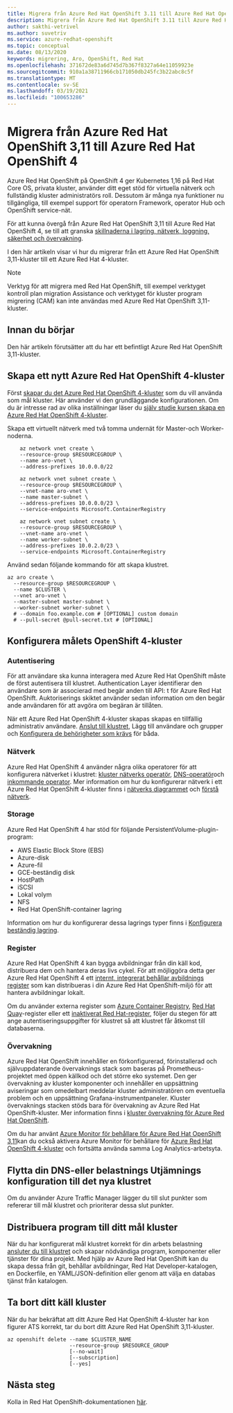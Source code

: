 ```yaml
---
title: Migrera från Azure Red Hat OpenShift 3.11 till Azure Red Hat OpenShift 4
description: Migrera från Azure Red Hat OpenShift 3.11 till Azure Red Hat OpenShift 4
author: sakthi-vetrivel
ms.author: suvetriv
ms.service: azure-redhat-openshift
ms.topic: conceptual
ms.date: 08/13/2020
keywords: migrering, Aro, OpenShift, Red Hat
ms.openlocfilehash: 371672de83a6d745d7b367f8327a64e11059923e
ms.sourcegitcommit: 910a1a38711966cb171050db245fc3b22abc8c5f
ms.translationtype: MT
ms.contentlocale: sv-SE
ms.lasthandoff: 03/19/2021
ms.locfileid: "100653286"
---
```

# <a name="migrate-from-azure-red-hat-openshift-311-to-azure-red-hat-openshift-4"></a>Migrera från Azure Red Hat OpenShift 3,11 till Azure Red Hat OpenShift 4

Azure Red Hat OpenShift på OpenShift 4 ger Kubernetes 1,16 på Red Hat Core OS, privata kluster, använder ditt eget stöd för virtuella nätverk och fullständig kluster administratörs roll. Dessutom är många nya funktioner nu tillgängliga, till exempel support för operatorn Framework, operator Hub och OpenShift service-nät.

För att kunna övergå från Azure Red Hat OpenShift 3,11 till Azure Red Hat OpenShift 4, se till att granska [skillnaderna i lagring, nätverk, loggning, säkerhet och övervakning](https://docs.openshift.com/container-platform/4.4/migration/migrating_3_4/planning-migration-3-to-4.html).

I den här artikeln visar vi hur du migrerar från ett Azure Red Hat OpenShift 3,11-kluster till ett Azure Red Hat 4-kluster.

> [!NOTE]
> Verktyg för att migrera med Red Hat OpenShift, till exempel verktyget kontroll plan migration Assistance och verktyget för kluster program migrering (CAM) kan inte användas med Azure Red Hat OpenShift 3,11-kluster.

## <a name="before-you-begin"></a>Innan du börjar

Den här artikeln förutsätter att du har ett befintligt Azure Red Hat OpenShift 3,11-kluster.

## <a name="create-a-target-azure-red-hat-openshift-4-cluster"></a>Skapa ett nytt Azure Red Hat OpenShift 4-kluster

Först [skapar du det Azure Red Hat OpenShift 4-kluster](tutorial-create-cluster.md) som du vill använda som mål kluster. Här använder vi den grundläggande konfigurationen. Om du är intresse rad av olika inställningar läser du [själv studie kursen skapa en Azure Red Hat OpenShift 4-kluster](tutorial-create-cluster.md).

Skapa ett virtuellt nätverk med två tomma undernät för Master-och Worker-noderna.

```azurecli-interactive
    az network vnet create \
    --resource-group $RESOURCEGROUP \
    --name aro-vnet \
    --address-prefixes 10.0.0.0/22

    az network vnet subnet create \
    --resource-group $RESOURCEGROUP \
    --vnet-name aro-vnet \
    --name master-subnet \
    --address-prefixes 10.0.0.0/23 \
    --service-endpoints Microsoft.ContainerRegistry

    az network vnet subnet create \
    --resource-group $RESOURCEGROUP \
    --vnet-name aro-vnet \
    --name worker-subnet \
    --address-prefixes 10.0.2.0/23 \
    --service-endpoints Microsoft.ContainerRegistry
```

Använd sedan följande kommando för att skapa klustret.

```azurecli-interactive
az aro create \
  --resource-group $RESOURCEGROUP \
  --name $CLUSTER \
  --vnet aro-vnet \
  --master-subnet master-subnet \
  --worker-subnet worker-subnet \
  # --domain foo.example.com # [OPTIONAL] custom domain
  # --pull-secret @pull-secret.txt # [OPTIONAL]
```

## <a name="configure-the-target-openshift-4-cluster"></a>Konfigurera målets OpenShift 4-kluster

### <a name="authentication"></a>Autentisering

För att användare ska kunna interagera med Azure Red Hat OpenShift måste de först autentisera till klustret. Authentication Layer identifierar den användare som är associerad med begär anden till API: t för Azure Red Hat OpenShift. Auktoriserings skiktet använder sedan information om den begär ande användaren för att avgöra om begäran är tillåten.

När ett Azure Red Hat OpenShift 4-kluster skapas skapas en tillfällig administrativ användare. [Anslut till klustret](tutorial-connect-cluster.md), Lägg till användare och grupper och [Konfigurera de behörigheter som krävs](https://docs.openshift.com/container-platform/4.6/authentication/understanding-authentication.html) för båda.

### <a name="networking"></a>Nätverk

Azure Red Hat OpenShift 4 använder några olika operatorer för att konfigurera nätverket i klustret: [kluster nätverks operatör](https://docs.openshift.com/container-platform/4.6/networking/cluster-network-operator.html#nw-cluster-network-operator_cluster-network-operator), [DNS-operatör](https://docs.openshift.com/container-platform/4.6/networking/dns-operator.html)och [inkommande operator](https://docs.openshift.com/container-platform/4.6/networking/ingress-operator.html). Mer information om hur du konfigurerar nätverk i ett Azure Red Hat OpenShift 4-kluster finns i [nätverks diagrammet](concepts-networking.md) och [förstå nätverk](https://docs.openshift.com/container-platform/4.6/networking/understanding-networking.html).

### <a name="storage"></a>Storage
Azure Red Hat OpenShift 4 har stöd för följande PersistentVolume-plugin-program:

- AWS Elastic Block Store (EBS)
- Azure-disk
- Azure-fil
- GCE-beständig disk
- HostPath
- iSCSI
- Lokal volym
- NFS
- Red Hat OpenShift-container lagring

Information om hur du konfigurerar dessa lagrings typer finns i [Konfigurera beständig lagring](https://access.redhat.com/documentation/azure_red_hat_openshift/4/html/storage/configuring-persistent-storage).

### <a name="registry"></a>Register

Azure Red Hat OpenShift 4 kan bygga avbildningar från din käll kod, distribuera dem och hantera deras livs cykel. För att möjliggöra detta ger Azure Red Hat OpenShift 4 ett [internt, integrerat behållar avbildnings register](https://docs.openshift.com/container-platform/4.6/registry/registry-options.html) som kan distribueras i din Azure Red Hat OpenShift-miljö för att hantera avbildningar lokalt.

Om du använder externa register som [Azure Container Registry](../container-registry/index.yml), [Red Hat Quay](https://docs.openshift.com/container-platform/4.6/registry/registry-options.html#registry-quay-overview_registry-options)-register eller ett [inaktiverat Red Hat-register](https://docs.openshift.com/container-platform/4.6/registry/registry-options.html#registry-authentication-enabled-registry-overview_registry-options), följer du stegen för att ange autentiseringsuppgifter för klustret så att klustret får åtkomst till databaserna.

### <a name="monitoring"></a>Övervakning

Azure Red Hat OpenShift innehåller en förkonfigurerad, förinstallerad och självuppdaterande övervaknings stack som baseras på Prometheus-projektet med öppen källkod och det större eko systemet. Den ger övervakning av kluster komponenter och innehåller en uppsättning aviseringar som omedelbart meddelar kluster administratören om eventuella problem och en uppsättning Grafana-instrumentpaneler. Kluster övervaknings stacken stöds bara för övervakning av Azure Red Hat OpenShift-kluster. Mer information finns i [kluster övervakning för Azure Red Hat OpenShift](https://docs.openshift.com/container-platform/4.6/monitoring/understanding-the-monitoring-stack.html).

Om du har använt [Azure Monitor för behållare för Azure Red Hat OpenShift 3,11](../azure-monitor/containers/container-insights-azure-redhat-setup.md)kan du också aktivera Azure Monitor för behållare för [Azure Red Hat OpenShift 4-kluster](../azure-monitor/containers/container-insights-azure-redhat4-setup.md) och fortsätta använda samma Log Analytics-arbetsyta.

## <a name="move-your-dns-or-load-balancer-configuration-to-the-new-cluster"></a>Flytta din DNS-eller belastnings Utjämnings konfiguration till det nya klustret

Om du använder Azure Traffic Manager lägger du till slut punkter som refererar till mål klustret och prioriterar dessa slut punkter.

## <a name="deploy-application-to-your-target-cluster"></a>Distribuera program till ditt mål kluster

När du har konfigurerat mål klustret korrekt för din arbets belastning [ansluter du till klustret](tutorial-connect-cluster.md) och skapar nödvändiga program, komponenter eller tjänster för dina projekt. Med hjälp av Azure Red Hat OpenShift kan du skapa dessa från git, behållar avbildningar, Red Hat Developer-katalogen, en Dockerfile, en YAML/JSON-definition eller genom att välja en databas tjänst från katalogen.

## <a name="delete-your-source-cluster"></a>Ta bort ditt käll kluster
När du har bekräftat att ditt Azure Red Hat OpenShift 4-kluster har kon figurer ATS korrekt, tar du bort ditt Azure Red Hat OpenShift 3,11-kluster.

```
az openshift delete --name $CLUSTER_NAME
                    --resource-group $RESOURCE_GROUP
                    [--no-wait]
                    [--subscription]
                    [--yes]
```
## <a name="next-steps"></a>Nästa steg
Kolla in Red Hat OpenShift-dokumentationen [här](https://docs.openshift.com/container-platform/4.6/welcome/index.html).
